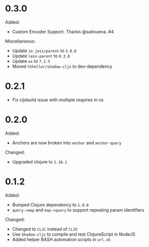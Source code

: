 # 0.3.0

Added:

* Custom Encoder Support. Thanks @saitouena. #4

Miscellaneous:

* Update `io.jesi/parent` to `3.9.0`
* Update `lein-parent` to `0.3.8`
* Update `ws` to `7.2.5`
* Moved `thheller/shadow-cljs` to dev-dependency

# 0.2.1

* Fix cljsbuild issue with multiple requires in ns

# 0.2.0

Added:

* Anchors are now broken into `anchor` and `anchor-query`

Changed:

* Upgraded clojure to `1.10.1`

# 0.1.2

Added:

* Bumped Clojure dependency to `1.9.0`
* `query->map` and `map->query` to support repeating param identifiers

Changed:

* Changed to `CLJC` instead of `CLJX`
* Use `Shadow-cljs` to compile and test ClojureScript in NodeJS
* Added helper BASH automation scripts in `url.sh`
